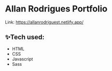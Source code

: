 # Allan Rodrigues Portfolio

Link: https://allanrodriguest.netlify.app/

## ✨Tech used:

- HTML
- CSS
- Javascript
- Sass
